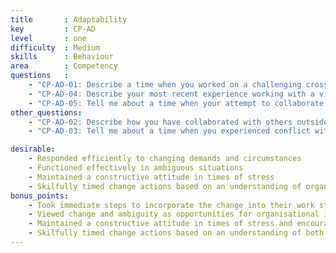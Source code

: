 ```yaml
---
title       : Adaptability
key         : CP-AD
level       : one
difficulty  : Medium
skills      : Behaviour
area        : Competency
questions   :
    - "CP-AD-01: Describe a time when you worked on a challenging cross-functional team that produced an exceptional deliverable."
    - "CP-AD-04: Describe your most recent experience working with a virtual team."
    - "CP-AD-05: Tell me about a time when your attempt to collaborate across teams was unsuccessful."
other_questions:
    - "CP-AD-02: Describe how you have collaborated with others outside of your immediate team to resolve a critical issue."
    - "CP-AD-03: Tell me about a time when you experienced conflict with a team member."

desirable:
    - Responded efficiently to changing demands and circumstances
    - Functioned effectively in ambiguous situations
    - Maintained a constructive attitude in times of stress
    - Skilfully timed change actions based on an understanding of organisational conditions
bonus_points:
    - Took immediate steps to incorporate the change into their work stream
    - Viewed change and ambiguity as opportunities for organisational improvement
    - Maintained a constructive attitude in times of stress and encouraged others to do so
    - Skilfully timed change actions based on an understanding of both organisational and environmental conditions
---
```


